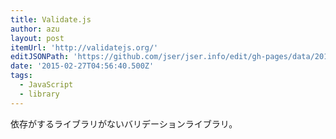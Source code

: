 ```yaml
---
title: Validate.js
author: azu
layout: post
itemUrl: 'http://validatejs.org/'
editJSONPath: 'https://github.com/jser/jser.info/edit/gh-pages/data/2015/02/index.json'
date: '2015-02-27T04:56:40.500Z'
tags:
  - JavaScript
  - library
---
```

依存がするライブラリがないバリデーションライブラリ。
